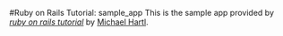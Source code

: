 #Ruby on Rails Tutorial: sample_app
This is the sample app provided by [*ruby on rails tutorial*](www.railstutorial.org) by [Michael Hartl](http://www.michaelhartl.com/).
